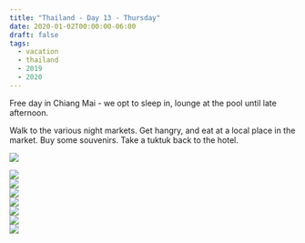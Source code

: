 ```yaml
---
title: "Thailand - Day 13 - Thursday"
date: 2020-01-02T00:00:00-06:00
draft: false
tags: 
  - vacation
  - thailand
  - 2019
  - 2020
---
```


Free day in Chiang Mai - we opt to sleep in, lounge at the pool until late afternoon.  

Walk to the various night markets.  Get hangry, and eat at a local place in the market.  Buy some souvenirs.  Take a tuktuk back to the hotel.



<div id="70f8277d50f498344a11ec71dac2d35d" style="display:none"><h3></h4><p></p></div><div id="d7b66277f90b0bdc64a7f34cd77ca13a" style="display:none"><h3></h4><p></p></div><div id="f02a08a20f8e2d8d26d411902e82ef83" style="display:none"><h3></h4><p></p></div><div id="62b115f8b70c90d30fbb386d39329df1" style="display:none"><h3></h4><p></p></div>



<div class="demo-gallery">
<div id="mypicts" class="list-styled" >

<a href="https://static.bobflorian.com/thailand/day13/3.jpg" data-sub-html="#70f8277d50f498344a11ec71dac2d35d"><img class="img-responsive" src="https://static.bobflorian.com/thailand/day13/thumbnail_3.jpg"><div class="demo-gallery-poster"><img src="/img/zoom.png"></div></a><a href="https://static.bobflorian.com/thailand/day13/0.jpg" data-sub-html="#d7b66277f90b0bdc64a7f34cd77ca13a"><img class="img-responsive" src="https://static.bobflorian.com/thailand/day13/thumbnail_0.jpg"><div class="demo-gallery-poster"><img src="/img/zoom.png"></div></a><a href="https://static.bobflorian.com/thailand/day13/2.jpg" data-sub-html="#f02a08a20f8e2d8d26d411902e82ef83"><img class="img-responsive" src="https://static.bobflorian.com/thailand/day13/thumbnail_2.jpg"><div class="demo-gallery-poster"><img src="/img/zoom.png"></div></a><a href="https://static.bobflorian.com/thailand/day13/1.jpg" data-sub-html="#62b115f8b70c90d30fbb386d39329df1"><img class="img-responsive" src="https://static.bobflorian.com/thailand/day13/thumbnail_1.jpg"><div class="demo-gallery-poster"><img src="/img/zoom.png"></div></a>


</div>
</div>


<script type="text/javascript">

    lightGallery(document.getElementById('mypicts'), {
    thumbnail:true,
    download:false
});

    $('#mypicts').justifiedGallery({
    rowHeight : 100,
    lastRow : 'nojustify',
    margins : 20
    });

</script>
